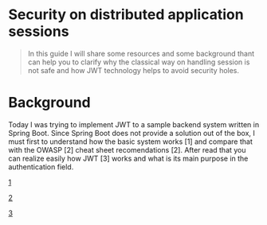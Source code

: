 Security on distributed application sessions
===========================================================
> In this guide I will share some resources and some background thant can help you to clarify why the classical way on handling session is not safe and how JWT technology helps to avoid security holes.

Background
===========================================================
Today I was trying to implement JWT to a sample backend system written in Spring Boot. Since Spring Boot does not provide a solution out of the box, I must first to understand how the basic system works [1] and compare that with the OWASP [2] cheat sheet recomendations [2].
After read that you can realize easily how JWT [3] works and what is its main purpose in the authentication field.


[1](https://docs.spring.io/spring-session/reference/guides/boot-jdbc.html#httpsession-jdbc-boot-how)

[2](https://cheatsheetseries.owasp.org/cheatsheets/HTML5_Security_Cheat_Sheet.html#local-storage)

[3](https://jwt.io/introduction)
